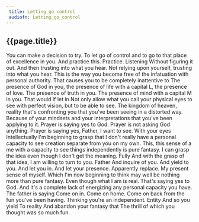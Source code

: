 ```yaml
---
 title: Letting go control
 audiofn: Letting_go_control
---
```


## {{page.title}}

You can make a decision to try. To let go of control and to go to that
place of excellence in you. And practice this. Practice. Listening
Without figuring it out. And then trusting into what you hear. Not
relying upon yourself, trusting into what you hear. This is the way you
become free of the infatuation with personal authority. That causes you
to be completely inattentive to The presence of God in you, the presence
of life with a capital L, the presence of love. The presence of truth in
you. The presence of mind with a capital M in you. That would If let in
Not only allow what you call your physical eyes to see with perfect
vision, but to be able to see. The kingdom of heaven, reality that's
confronting you that you've been seeing in a distorted way. Because of
your mindsets and your interpretations that you've been applying to it.
Prayer is saying yes to God. Prayer is not asking God anything. Prayer
is saying yes, Father, I want to see. With your eyes Intellectually I'm
beginning to grasp that I don't really have a personal capacity to see
creation separate from you on my own. This, this sense of a me with a
capacity to see things independently is pure fantasy. I can grasp the
idea even though I don't get the meaning. Fully And with the grasp of
that idea, I am willing to turn to you. Father And inquire of you. And
yield to you. And let you in. And let your presence. Apparently replace.
My present sense of myself. Which I'm now beginning to think may well be
nothing more than pure fantasy. Even though what I am is real. That's
saying yes to God. And it's a complete lack of energizing any personal
capacity you have. The father is saying Come on in. Come on home. Come
on back from the fun you've been having. Thinking you're an independent.
Entity And so you yield To reality And abandon your fantasy that The
thrill of which you thought was so much fun.

